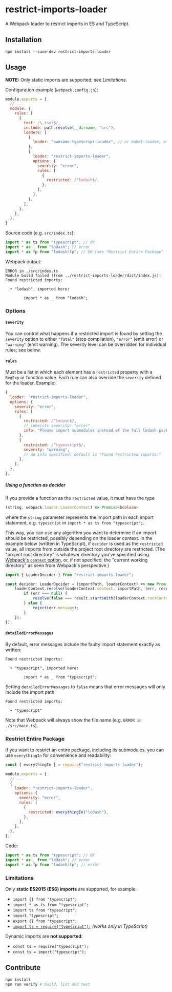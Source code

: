 # restrict-imports-loader

A Webpack loader to restrict imports in ES and TypeScript.

## Installation

```
npm install --save-dev restrict-imports-loader
```

## Usage

**NOTE:** Only static imports are supported; see _Limitations_.

Configuration example (`webpack.config.js`):

```javascript
module.exports = {
  // ...
  module: {
    rules: [
      {
        test: /\.tsx?$/,
        include: path.resolve(__dirname, "src"),
        loaders: [
          {
            loader: "awesome-typescript-loader", // or babel-loader, etc
          },
          {
            loader: "restrict-imports-loader",
            options: {
              severity: "error",
              rules: [
                {
                  restricted: /^lodash$/,
                },
              ],
            },
          },
        ],
      },
    ],
  },
}
```

Source code (e.g. `src/index.ts`):

```typescript
import * as ts from "typescript"; // OK
import * as _ from "lodash"; // error
import * as fp from "lodash/fp"; // OK (see "Restrict Entire Package" for more info)
```

Webpack output:

```
ERROR in ./src/index.ts
Module build failed (from ../restrict-imports-loader/dist/index.js):
Found restricted imports:

  • "lodash", imported here:

        import * as _ from "lodash";
```


### Options

#### `severity`

You can control what happens if a restricted import is found by setting the `severity` option to either `"fatal"` (stop compilation), `"error"` (emit error) or `"warning"` (emit warning).
The severity level can be overridden for individual rules; see below.


#### `rules`

Must be a list in which each element has a `restricted` property with a `RegExp` or function value.
Each rule can also override the `severity` defined for the loader.
Example:

```javascript
{
  loader: "restrict-imports-loader",
  options: {
    severity: "error",
    rules: [
      {
        restricted: /^lodash$/,
        // inherits severity: "error"
        info: "Please import submodules instead of the full lodash package.",
      },
      {
        restricted: /^typescript$/,
        severity: "warning",
        // no info specified; default is "Found restricted imports:"
      },
    ],
  },
},
```

##### Using a function as decider

If you provide a function as the `restricted` value, it must have the type

```typescript
(string, webpack.loader.LoaderContext) => Promise<boolean>
```

where the `string` parameter represents the import path in each import statement, e.g. `typescript` in `import * as ts from "typescript";`.

This way, you can use any algorithm you want to determine if an import should be restricted, possibly depending on the loader context.
In the example below (written in TypeScript), if `decider` is used as the `restricted` value, all imports from outside the project root directory are restricted.
(The "project root directory" is whatever directory you've specified using [Webpack's `context` option](https://webpack.js.org/configuration/entry-context/#context), or, if not specified, the "current working directory" as seen from Webpack's perspective.)

```typescript
import { LoaderDecider } from "restrict-imports-loader";

const decider: LoaderDecider = (importPath, loaderContext) => new Promise((resolve, reject) => {
    loaderContext.resolve(loaderContext.context, importPath, (err, result) => {
        if (err === null) {
            resolve(false === result.startsWith(loaderContext.rootContext));
        } else {
            reject(err.message);
        }
    });
});
```


#### `detailedErrorMessages`

By default, error messages include the faulty import statement exactly as written:

```
Found restricted imports:

  • "typescript", imported here:

        import * as _ from "typescript";
```

Setting `detailedErrorMessages` to `false` means that error messages will only include the import path:

```
Found restricted imports:

  • "typescript"
```

Note that Webpack will always show the file name (e.g. `ERROR in ./src/main.ts`).


### Restrict Entire Package

If you want to restrict an entire package, including its submodules, you can use `everythingIn` for convenience and readability:

```javascript
const { everythingIn } = require("restrict-imports-loader");

module.exports = {
  // ...
  {
    loader: "restrict-imports-loader",
    options: {
      severity: "error",
      rules: [
        {
          restricted: everythingIn("lodash"),
        },
      ],
    },
  },
};
```

Code:

```typescript
import * as ts from "typescript"; // OK
import * as _ from "lodash"; // error
import * as fp from "lodash/fp"; // error
```



### Limitations

Only **static ES2015 (ES6) imports** are supported, for example:

  * `import {} from "typescript";`
  * `import * as ts from "typescript";`
  * `import ts from "typescript";`
  * `import "typescript";`
  * `export {} from "typescript";`
  * [`import ts = require("typescript");`](https://github.com/microsoft/TypeScript/blob/7cf6c70d90b60e962db417d80290288eb786b5fd/doc/spec.md#1133-import-require-declarations) _(works only in TypeScript)_

Dynamic imports are **not supported**:

  * `const ts = require("typescript");`
  * `const ts = import("typescript");`



## Contribute

```bash
npm install
npm run verify # build, lint and test
```
